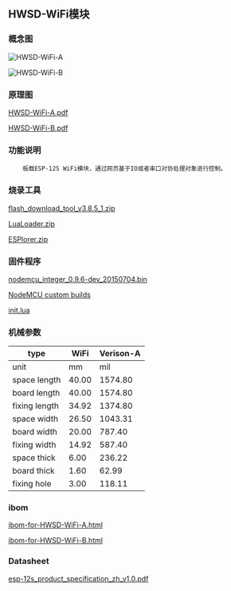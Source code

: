 ## HWSD-WiFi模块

### 概念图

![HWSD-WiFi-A](HWSD-WiFi-A.PNG)

![HWSD-WiFi-B](HWSD-WiFi-B.PNG)

### 原理图

 [HWSD-WiFi-A.pdf](HWSD-WiFi-A.pdf)

 [HWSD-WiFi-B.pdf](HWSD-WiFi-B.pdf)

### 功能说明

		板载ESP-12S WiFi模块，通过网页基于IO或者串口对协处理对象进行控制。

### 烧录工具

 [flash_download_tool_v3.8.5_1.zip](flash_download_tool_v3.8.5_1.zip) 

 [LuaLoader.zip](LuaLoader.zip)

 [ESPlorer.zip](ESPlorer.zip) 

### 固件程序

[nodemcu_integer_0.9.6-dev_20150704.bin](WiFi\nodemcu_integer_0.9.6-dev_20150704.bin) 

[NodeMCU custom builds](https://nodemcu-build.com/)

[init.lua](WiFi\init.lua) 

### 机械参数

| type          | WiFi  | Verison-A |
| ------------- | ----- | --------- |
| unit          | mm    | mil       |
| space length  | 40.00 | 1574.80   |
| board length  | 40.00 | 1574.80   |
| fixing length | 34.92 | 1374.80   |
| space width   | 26.50 | 1043.31   |
| board width   | 20.00 | 787.40    |
| fixing width  | 14.92 | 587.40    |
| space thick   | 6.00  | 236.22    |
| board thick   | 1.60  | 62.99     |
| fixing hole   | 3.00  | 118.11    |

### ibom

[ibom-for-HWSD-WiFi-A.html](ibom-for-HWSD-WiFi-A.html) 

[ibom-for-HWSD-WiFi-B.html](ibom-for-HWSD-WiFi-B.html) 

### Datasheet

 [esp-12s_product_specification_zh_v1.0.pdf](esp-12s_product_specification_zh_v1.0.pdf) 
